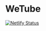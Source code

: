 # WeTube
[![Netlify
 Status](https://api.netlify.com/api/v1/badges/f9dbc1e2-0ae5-49d9-9bf2-e90b07bd6ce7/deploy-status)](https://app.netlify.com/sites/wetubevideos/deploys)
